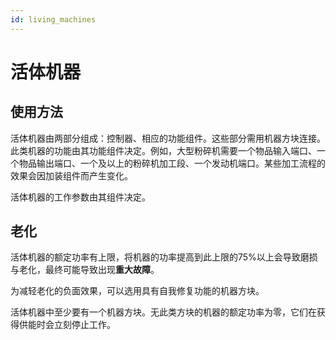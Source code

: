 ```yaml
---
id: living_machines
---
```

# 活体机器

## 使用方法

活体机器由两部分组成：控制器、相应的功能组件。这些部分需用机器方块连接。此类机器的功能由其功能组件决定。例如，大型粉碎机需要一个物品输入端口、一个物品输出端口、一个及以上的粉碎机加工段、一个发动机端口。某些加工流程的效果会因加装组件而产生变化。

活体机器的工作参数由其组件决定。

## 老化

活体机器的额定功率有上限，将机器的功率提高到此上限的75%以上会导致磨损与老化，最终可能导致出现**重大故障**。

为减轻老化的负面效果，可以选用具有自我修复功能的机器方块。

活体机器中至少要有一个机器方块。无此类方块的机器的额定功率为零，它们在获得供能时会立刻停止工作。
